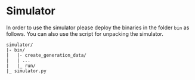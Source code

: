 # Simulator 

In order to use the simulator please deploy the binaries in the folder `bin` as follows. You can also use the script for unpacking the simulator.

```
simulator/
|- bin/
|   |- create_generation_data/
|   | ...
|   |_ run/
|_ simulator.py
```